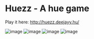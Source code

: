 # Huezz - A hue game

Play it here: http://huezz.deejayy.hu/

![image](https://github.com/deejayy/huezz/assets/3474106/942f3b10-b700-4fdb-960e-96a4a93730f8)
![image](https://github.com/deejayy/huezz/assets/3474106/ba864b70-ad43-4339-9804-847441d7b53f)
![image](https://github.com/deejayy/huezz/assets/3474106/acc46f68-f74d-4946-a4a5-8edf5413a90c)
![image](https://github.com/deejayy/huezz/assets/3474106/3d5be9cf-e301-4923-a5c9-62cc645b4c80)
